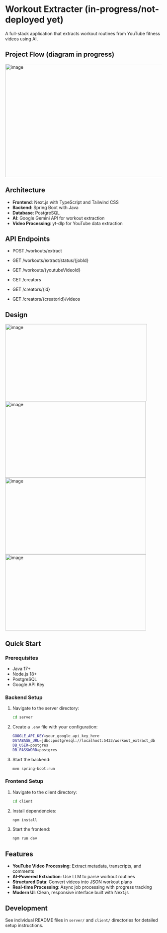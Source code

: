 # Workout Extracter (in-progress/not-deployed yet)

A full-stack application that extracts workout routines from YouTube fitness videos using AI.

## Project Flow (diagram in progress)

<img width="611" height="364" alt="image" src="https://github.com/user-attachments/assets/eb341061-2bea-413f-bcda-5a1c74cf6dbd" />

## Architecture

- **Frontend**: Next.js with TypeScript and Tailwind CSS
- **Backend**: Spring Boot with Java
- **Database**: PostgreSQL
- **AI**: Google Gemini API for workout extraction
- **Video Processing**: yt-dlp for YouTube data extraction

## API Endpoints

- POST /workouts/extract

- GET /workouts/extract/status/{jobId}
- GET /workouts/{youtubeVideoId}

- GET /creators
- GET /creators/{id}
- GET /creators/{creatorId}/videos

## Design

<img width="456" height="248" alt="image" src="https://github.com/user-attachments/assets/0026840c-bbe1-4a2a-8df0-0a188641aa8f" />

<img width="452" height="246" alt="image" src="https://github.com/user-attachments/assets/bb228396-af01-4309-9373-60cdcc91ddc7" />

<img width="453" height="246" alt="image" src="https://github.com/user-attachments/assets/9c57e87d-9fa1-49d8-b9b5-5821c852a64a" />

<img width="453" height="245" alt="image" src="https://github.com/user-attachments/assets/dfe529f4-0b86-479a-bde6-c58453cc527b" />

## Quick Start

### Prerequisites
- Java 17+
- Node.js 18+
- PostgreSQL
- Google API Key

### Backend Setup
1. Navigate to the server directory:
   ```bash
   cd server
   ```

2. Create a `.env` file with your configuration:
   ```bash
   GOOGLE_API_KEY=your_google_api_key_here
   DATABASE_URL=jdbc:postgresql://localhost:5433/workout_extract_db
   DB_USER=postgres
   DB_PASSWORD=postgres
   ```

3. Start the backend:
   ```bash
   mvn spring-boot:run
   ```

### Frontend Setup
1. Navigate to the client directory:
   ```bash
   cd client
   ```

2. Install dependencies:
   ```bash
   npm install
   ```

3. Start the frontend:
   ```bash
   npm run dev
   ```

## Features

- **YouTube Video Processing**: Extract metadata, transcripts, and comments
- **AI-Powered Extraction**: Use LLM to parse workout routines
- **Structured Data**: Convert videos into JSON workout plans
- **Real-time Processing**: Async job processing with progress tracking
- **Modern UI**: Clean, responsive interface built with Next.js

## Development

See individual README files in `server/` and `client/` directories for detailed setup instructions.
